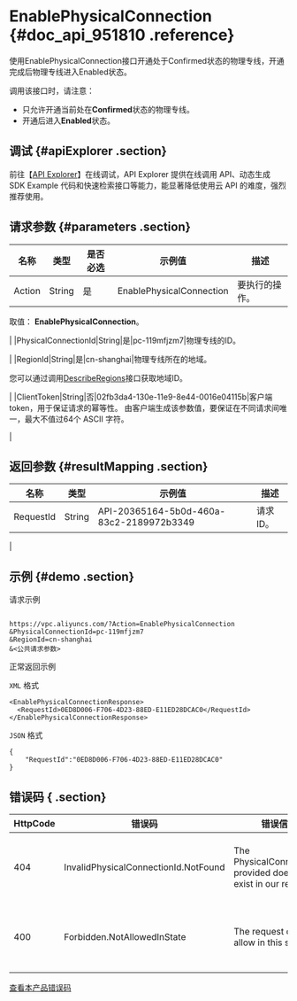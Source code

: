 # EnablePhysicalConnection {#doc_api_951810 .reference}

使用EnablePhysicalConnection接口开通处于Confirmed状态的物理专线，开通完成后物理专线进入Enabled状态。

调用该接口时，请注意：

-   只允许开通当前处在**Confirmed**状态的物理专线。
-   开通后进入**Enabled**状态。

## 调试 {#apiExplorer .section}

前往【[API Explorer](https://api.aliyun.com/#product=Vpc&api=EnablePhysicalConnection)】在线调试，API Explorer 提供在线调用 API、动态生成 SDK Example 代码和快速检索接口等能力，能显著降低使用云 API 的难度，强烈推荐使用。

## 请求参数 {#parameters .section}

|名称|类型|是否必选|示例值|描述|
|--|--|----|---|--|
|Action|String|是|EnablePhysicalConnection|要执行的操作。

 取值： **EnablePhysicalConnection**。

 |
|PhysicalConnectionId|String|是|pc-119mfjzm7|物理专线的ID。

 |
|RegionId|String|是|cn-shanghai|物理专线所在的地域。

 您可以通过调用[DescribeRegions](~~36063~~)接口获取地域ID。

 |
|ClientToken|String|否|02fb3da4-130e-11e9-8e44-0016e04115b|客户端token，用于保证请求的幂等性。 由客户端生成该参数值，要保证在不同请求间唯一，最大不值过64个 ASCII 字符。

 |

## 返回参数 {#resultMapping .section}

|名称|类型|示例值|描述|
|--|--|---|--|
|RequestId|String|API-20365164-5b0d-460a-83c2-2189972b3349|请求ID。

 |

## 示例 {#demo .section}

请求示例

``` {#request_demo}

https://vpc.aliyuncs.com/?Action=EnablePhysicalConnection
&PhysicalConnectionId=pc-119mfjzm7
&RegionId=cn-shanghai
&<公共请求参数>

```

正常返回示例

`XML` 格式

``` {#xml_return_success_demo}
<EnablePhysicalConnectionResponse>
  <RequestId>0ED8D006-F706-4D23-88ED-E11ED28DCAC0</RequestId>
</EnablePhysicalConnectionResponse>

```

`JSON` 格式

``` {#json_return_success_demo}
{
	"RequestId":"0ED8D006-F706-4D23-88ED-E11ED28DCAC0"
}
```

## 错误码 { .section}

|HttpCode|错误码|错误信息|描述|
|--------|---|----|--|
|404|InvalidPhysicalConnectionId.NotFound|The PhysicalConnectionId provided does not exist in our records.|该物理专线不存在。|
|400|Forbidden.NotAllowedInState|The request does not allow in this state.|该状态无法执行请求。|

[查看本产品错误码](https://error-center.aliyun.com/status/product/Vpc)

